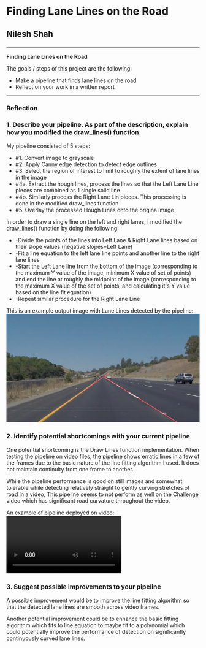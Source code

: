 # **Finding Lane Lines on the Road** 

## Nilesh Shah

### 

---

**Finding Lane Lines on the Road**

The goals / steps of this project are the following:
* Make a pipeline that finds lane lines on the road
* Reflect on your work in a written report


[//]: # (Image References)

[image2]: ./Solutions/solidYellowCurve.jpg "Grayscale"
[image3]: ./Solutions/solidYellowLeftOUTPUT.mp4

---

### Reflection

### 1. Describe your pipeline. As part of the description, explain how you modified the draw_lines() function.

My pipeline consisted of 5 steps: 
* #1. Convert image to grayscale
* #2. Apply Canny edge detection to detect edge outlines
* #3. Select the region of interest to limit to roughly the extent of lane lines in the image
* #4a. Extract the hough lines, process the lines so that the Left Lane Line pieces are combined as 1 single solid line
* #4b. Similarly process the Right Lane Lin pieces. This processing is done in the modified draw_lines function
* #5. Overlay the processed Hough Lines onto the origina image

In order to draw a single line on the left and right lanes, I modified the draw_lines() function by doing the following:
*  -Divide the points of the lines into Left Lane & Right Lane lines based on their slope values (negative slopes=Left Lane)
*  -Fit a line equation to the left lane line points and another line to the right lane lines
*  -Start the Left Lane line from the bottom of the image (corresponding to the maximum Y value of the image, minimum X value of set of points) and end the line at roughly the midpoint of the image (corresponding to the maximum X value of the set of points, and calculating it's Y value based on the line fit equation)
*  -Repeat similar procedure for the Right Lane Line

This is an example output image with Lane Lines detected by the pipeline:
![alt text][image2]

### 2. Identify potential shortcomings with your current pipeline
One potential shortcoming is the Draw Lines function implementation. When testing the pipeline on video files, the pipeline shows erratic lines in a few of the frames due to the basic nature of the line fitting algorithm I used. It does not maintain continuity from one frame to another.

While the pipeline performance is good on still images and somewhat tolerable while detecting relatively straight to gently curving stretches of road in a video, This pipeline seems to  not perform as well on the Challenge video which has significant road curvature throughout the video.

An example of pipeline deployed on video:
![alt text][image3]



### 3. Suggest possible improvements to your pipeline

A possible improvement would be to improve the line fitting algorithm so that the detected lane lines are smooth across video frames. 

Another potential improvement could be to enhance the basic fitting algorithm which fits to line equation to maybe fit to a polynomial which could potentially improve the performance of detection on significantly continuously curved lane lines.
